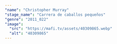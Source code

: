 ```yaml
---
"name": "Christopher Murray"
"stage_name": "Carrera de caballos pequeños"
"genre": "2011_022"
"image":
  "src": "https://mafi.tv/assets/40309865.webp"
  "alt": "40309865"
---
```

